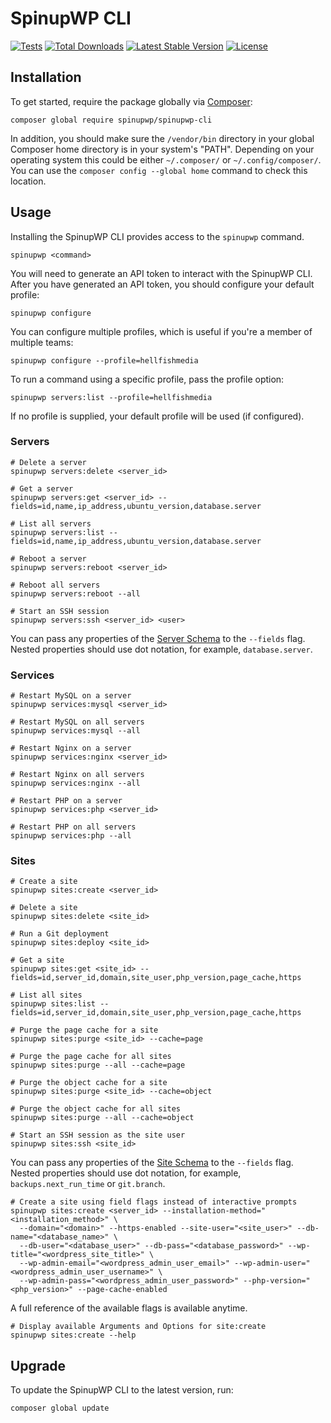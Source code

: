 # SpinupWP CLI

[![Tests](https://github.com/spinupwp/spinupwp-cli/actions/workflows/tests.yml/badge.svg?event=push)](https://github.com/spinupwp/spinupwp-cli/actions/workflows/tests.yml)
[![Total Downloads](https://img.shields.io/packagist/dt/spinupwp/spinupwp-cli)](https://packagist.org/packages/spinupwp/spinupwp-cli)
[![Latest Stable Version](https://img.shields.io/packagist/v/spinupwp/spinupwp-cli)](https://packagist.org/packages/spinupwp/spinupwp-cli)
[![License](https://img.shields.io/packagist/l/spinupwp/spinupwp-cli)](https://packagist.org/packages/spinupwp/spinupwp-cli)

<!-- Everything below this uses very basic Markdown formatting because all updates need to be copied over to the doc at https://spinupwp.com/doc/cli/ -->

## Installation

To get started, require the package globally via [Composer](https://getcomposer.org):

    composer global require spinupwp/spinupwp-cli

In addition, you should make sure the `/vendor/bin` directory in your global Composer home directory is in your system's "PATH". Depending on your operating system this could be either `~/.composer/` or `~/.config/composer/`. You can use the `composer config --global home` command to check this location.

## Usage

Installing the SpinupWP CLI provides access to the `spinupwp` command.

    spinupwp <command>

You will need to generate an API token to interact with the SpinupWP CLI. After you have generated an API token, you should configure your default profile:

    spinupwp configure

You can configure multiple profiles, which is useful if you're a member of multiple teams:

    spinupwp configure --profile=hellfishmedia

To run a command using a specific profile, pass the profile option:

    spinupwp servers:list --profile=hellfishmedia

If no profile is supplied, your default profile will be used (if configured).

### Servers

    # Delete a server
    spinupwp servers:delete <server_id>

    # Get a server
    spinupwp servers:get <server_id> --fields=id,name,ip_address,ubuntu_version,database.server

    # List all servers
    spinupwp servers:list --fields=id,name,ip_address,ubuntu_version,database.server

    # Reboot a server
    spinupwp servers:reboot <server_id>

    # Reboot all servers
    spinupwp servers:reboot --all

    # Start an SSH session
    spinupwp servers:ssh <server_id> <user>

You can pass any properties of the [Server Schema](https://api.spinupwp.com/?shell#tocS_Server) to the `--fields` flag.
Nested properties should use dot notation, for example, `database.server`.

### Services

    # Restart MySQL on a server
    spinupwp services:mysql <server_id>

    # Restart MySQL on all servers
    spinupwp services:mysql --all

    # Restart Nginx on a server
    spinupwp services:nginx <server_id>

    # Restart Nginx on all servers
    spinupwp services:nginx --all

    # Restart PHP on a server
    spinupwp services:php <server_id>

    # Restart PHP on all servers
    spinupwp services:php --all

### Sites

    # Create a site
    spinupwp sites:create <server_id>

    # Delete a site
    spinupwp sites:delete <site_id>

    # Run a Git deployment
    spinupwp sites:deploy <site_id>

    # Get a site
    spinupwp sites:get <site_id> --fields=id,server_id,domain,site_user,php_version,page_cache,https

    # List all sites
    spinupwp sites:list --fields=id,server_id,domain,site_user,php_version,page_cache,https

    # Purge the page cache for a site
    spinupwp sites:purge <site_id> --cache=page

    # Purge the page cache for all sites
    spinupwp sites:purge --all --cache=page

    # Purge the object cache for a site
    spinupwp sites:purge <site_id> --cache=object

    # Purge the object cache for all sites
    spinupwp sites:purge --all --cache=object

    # Start an SSH session as the site user
    spinupwp sites:ssh <site_id>

You can pass any properties of the [Site Schema](https://api.spinupwp.com/?shell#tocS_Site) to the `--fields` flag.
Nested properties should use dot notation, for example, `backups.next_run_time` or `git.branch`.


    # Create a site using field flags instead of interactive prompts
    spinupwp sites:create <server_id> --installation-method="<installation_method>" \
      --domain="<domain>" --https-enabled --site-user="<site_user>" --db-name="<database_name>" \
      --db-user="<database_user>" --db-pass="<database_password>" --wp-title="<wordpress_site_title>" \
      --wp-admin-email="<wordpress_admin_user_email>" --wp-admin-user="<wordpress_admin_user_username>" \
      --wp-admin-pass="<wordpress_admin_user_password>" --php-version="<php_version>" --page-cache-enabled

A full reference of the available flags is available anytime.

    # Display available Arguments and Options for site:create 
    spinupwp sites:create --help

## Upgrade

To update the SpinupWP CLI to the latest version, run:

    composer global update
